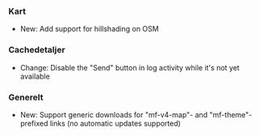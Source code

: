
### Kart
- New: Add support for hillshading on OSM

### Cachedetaljer
- Change: Disable the "Send" button in log activity while it's not yet available

### Generelt
- New: Support generic downloads for "mf-v4-map"- and "mf-theme"-prefixed links (no automatic updates supported)

